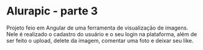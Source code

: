 # Alurapic - parte 3
Projeto feio em Angular de uma ferramenta de visualização de imagens. Nele é realizado o cadastro do usuário e o seu login na plataforma, além de ser feito o upload, delete da imagem, comentar uma foto e deixar seu like.
